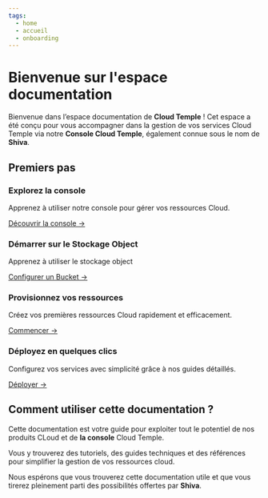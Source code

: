 ```yaml
---
tags:
  - home
  - accueil
  - onboarding
---
```



# Bienvenue sur l'espace documentation

Bienvenue dans l’espace documentation de **Cloud Temple** ! Cet espace a été conçu pour vous accompagner dans la gestion de vos services Cloud Temple via notre **Console Cloud Temple**, également connue sous le nom de **Shiva**.

## Premiers pas

<div class="card-grid">
  <div class="card">
    <h3>Explorez la console</h3>
    <p>Apprenez à utiliser notre console pour gérer vos ressources Cloud.</p>
    <a href="console" class="card-link">Découvrir la console &rarr;</a>
  </div>
    <div class="card">
    <h3>Démarrer sur le Stockage Object</h3>
    <p>Apprenez à utiliser le stockage object</p>
    <a href="storage/oss" class="card-link">Configurer un Bucket &rarr;</a>
  </div>
  <div class="card">
    <h3>Provisionnez vos ressources</h3>
    <p>Créez vos premières ressources Cloud rapidement et efficacement.</p>
    <a href="iaas_vmware/quickstart" class="card-link">Commencer &rarr;</a>
  </div>
  <div class="card">
    <h3>Déployez en quelques clics</h3>
    <p>Configurez vos services avec simplicité grâce à nos guides détaillés.</p>
    <a href="iaas_vmware/quickstart" class="card-link">Déployer &rarr;</a>
  </div>
</div>

## Comment utiliser cette documentation ?

Cette documentation est votre guide pour exploiter tout le potentiel de nos produits CLoud et de **la console** Cloud Temple.

Vous y trouverez des tutoriels, des guides techniques et des références pour simplifier la gestion de vos ressources cloud.

Nous espérons que vous trouverez cette documentation utile et que vous tirerez pleinement parti des possibilités offertes par **Shiva**.
